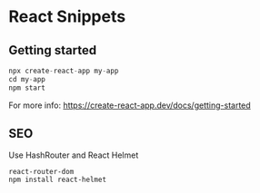 # React Snippets

## Getting started

```javascript
npx create-react-app my-app
cd my-app
npm start
```
For more info: https://create-react-app.dev/docs/getting-started


## SEO

Use HashRouter and React Helmet
```
react-router-dom
npm install react-helmet
```
